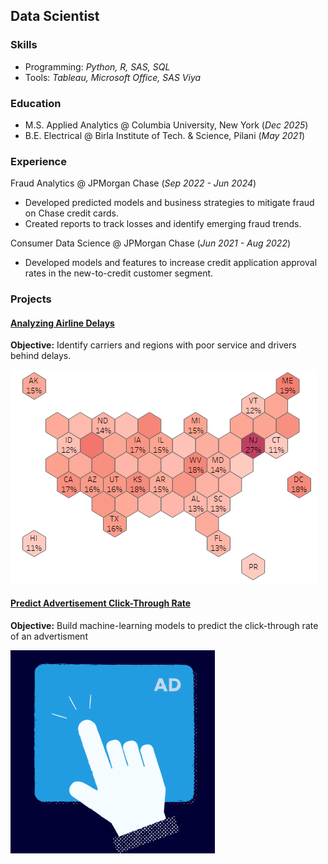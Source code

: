 ## Data Scientist

### Skills
- Programming: *Python, R, SAS, SQL*
- Tools: *Tableau, Microsoft Office, SAS Viya*

### Education
- M.S. Applied Analytics @ Columbia University, New York (_Dec 2025_)
- B.E. Electrical @ Birla Institute of Tech. & Science, Pilani (_May 2021_)

### Experience

Fraud Analytics @ JPMorgan Chase (_Sep 2022 - Jun 2024_)
- Developed predicted models and business strategies to mitigate fraud on Chase credit cards. 
- Created reports to track losses and identify emerging fraud trends.

Consumer Data Science @ JPMorgan Chase (_Jun 2021 - Aug 2022_)
- Developed models and features to increase credit application approval rates in the new-to-credit customer segment.

### Projects
#### [Analyzing Airline Delays](https://ashishmathew98.github.io/AirlineDelays/)
**Objective:** Identify carriers and regions with poor service and drivers behind delays.

![alt text](./assets/images/us_hex_map.png)

#### [Predict Advertisement Click-Through Rate](https://ashishmathew98.github.io/PredictingClicks/)
**Objective:** Build machine-learning models to predict the click-through rate of an advertisment

![alt text](./assets/images/ad_click.png)

